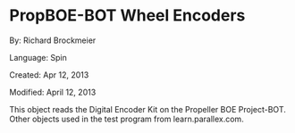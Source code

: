 # PropBOE-BOT Wheel Encoders

By: Richard Brockmeier

Language: Spin

Created: Apr 12, 2013

Modified: April 12, 2013

This object reads the Digital Encoder Kit on the Propeller BOE Project-BOT. Other objects used in the test program from learn.parallex.com.

